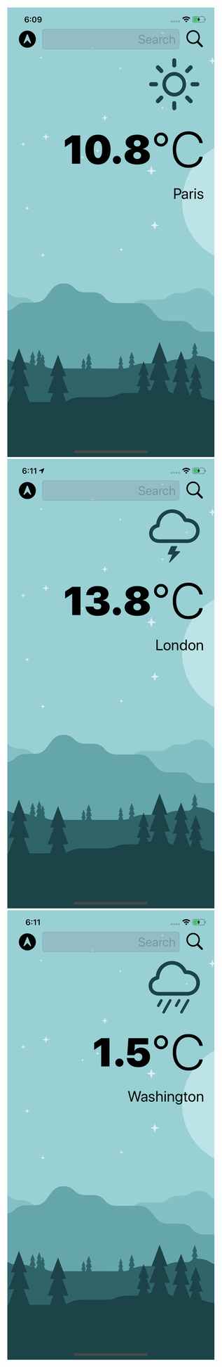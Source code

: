 
![Weather App screenshots](Documentation/Paris.png)
![Weather App screenshots](Documentation/London.png)
![Weather App screenshots](Documentation/Washington.png)